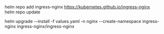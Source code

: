 helm repo add ingress-nginx https://kubernetes.github.io/ingress-nginx
helm repo update


helm upgrade --install -f values.yaml -n nginx --create-namespace   ingress-nginx ingress-nginx/ingress-nginx




